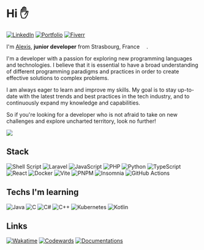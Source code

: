 # Hi :raised_hand:

[![LinkedIn](https://img.shields.io/badge/linkedin-%230077B5.svg?style=for-the-badge&logo=linkedin&logoColor=white&color=0055A4)](https://www.linkedin.com/in/alexishenry03)
[![Portfolio](https://img.shields.io/badge/portfolio-0077B5?style=for-the-badge&color=FFFFFF)](https://www.alexishenry.eu)
[![Fiverr](https://img.shields.io/badge/fiverr-0077B5?style=for-the-badge&color=EF4135)](https://fr.fiverr.com/alexishenry363)

I'm [Alexis](https://about.me/alexishenry), <strong>junior developer</strong> from Strasbourg, France  <img src="https://cdn-icons-png.flaticon.com/512/197/197560.png" width="14"/>.

I'm a developer with a passion for exploring new programming languages and technologies. I believe that it is essential to have a broad understanding of different programming paradigms and practices in order to create effective solutions to complex problems.

I am always eager to learn and improve my skills. My goal is to stay up-to-date with the latest trends and best practices in the tech industry, and to continuously expand my knowledge and capabilities.

So if you're looking for a developer who is not afraid to take on new challenges and explore uncharted territory, look no further!

<img src="https://github-readme-stats.vercel.app/api?username=AlxisHenry&show_icons=true" />

## Stack

![Shell Script](https://img.shields.io/badge/shell_script-%23121011.svg?style=for-the-badge&logo=gnu-bash&color=20232a)
![Laravel](https://img.shields.io/badge/laravel-%23FF2D20.svg?style=for-the-badge&logo=laravel&color=20232a)
![JavaScript](https://img.shields.io/badge/javascript-%23323330.svg?style=for-the-badge&logo=javascript&color=20232a)
![PHP](https://img.shields.io/badge/php-%23777BB4.svg?style=for-the-badge&logo=php&color=20232a)
![Python](https://img.shields.io/badge/python-3670A0?style=for-the-badge&logo=python&color=20232a)
![TypeScript](https://img.shields.io/badge/typescript-%23007ACC.svg?style=for-the-badge&logo=typescript&color=20232a)
![React](https://img.shields.io/badge/react-%2320232a.svg?style=for-the-badge&logo=react&color=20232a)
![Docker](https://img.shields.io/badge/docker-%230db7ed.svg?style=for-the-badge&logo=docker&color=20232a)
![Vite](https://img.shields.io/badge/vite-%23646CFF.svg?style=for-the-badge&logo=vite&color=20232a)
![PNPM](https://img.shields.io/badge/pnpm-%234a4a4a.svg?style=for-the-badge&logo=pnpm&color=20232a)
![Insomnia](https://img.shields.io/badge/Insomnia-black?style=for-the-badge&logo=insomnia&logoColor=5849BE&color=20232a)
![GitHub Actions](https://img.shields.io/badge/github%20actions-%232671E5.svg?style=for-the-badge&logo=githubactions&color=20232a)

## Techs I'm learning

![Java](https://img.shields.io/badge/java-%23ED8B00.svg?style=for-the-badge&logo=java&logoColor=white&color=gray)
![C](https://img.shields.io/badge/c-%2300599C.svg?style=for-the-badge&logo=c&logoColor=white&color=gray)
![C#](https://img.shields.io/badge/c%23-%23239120.svg?style=for-the-badge&logo=c-sharp&logoColor=white&color=gray)
![C++](https://img.shields.io/badge/c++-%2300599C.svg?style=for-the-badge&logo=c%2B%2B&logoColor=white&color=gray)
![Kubernetes](https://img.shields.io/badge/kubernetes-%23326ce5.svg?style=for-the-badge&logo=kubernetes&logoColor=white&color=gray)
![Kotlin](https://img.shields.io/badge/kotlin-%237F52FF.svg?style=for-the-badge&logo=kotlin&logoColor=white&color=gray)

## Links

[![Wakatime](https://img.shields.io/badge/wakatime-0077B5?style=for-the-badge&color=EF4135)](https://wakatime.com/@AlxisHenry)
[![Codewards](https://img.shields.io/badge/codewars-0077B5?style=for-the-badge&color=FFFFFF)](https://www.codewars.com/users/AlxisHenry)
[![Documentations](https://img.shields.io/badge/documentations-0077B5?style=for-the-badge&color=0055A4)](https://alxishenry.github.io/docs/)
